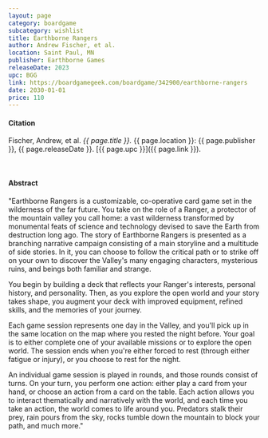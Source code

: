 ```yaml
---
layout: page
category: boardgame
subcategory: wishlist
title: Earthborne Rangers
author: Andrew Fischer, et al.
location: Saint Paul, MN
publisher: Earthborne Games
releaseDate: 2023
upc: BGG
link: https://boardgamegeek.com/boardgame/342900/earthborne-rangers
date: 2030-01-01
price: 110
---
```


#### Citation

Fischer, Andrew, et al. *{{ page.title }}.* {{ page.location }}: {{ page.publisher }}, {{ page.releaseDate }}. [{{ page.upc }}]({{ page.link }}).

<br>


#### Abstract

"Earthborne Rangers is a customizable, co-operative card game set in the wilderness of the far future. You take on the role of a Ranger, a protector of the mountain valley you call home: a vast wilderness transformed by monumental feats of science and technology devised to save the Earth from destruction long ago. The story of Earthborne Rangers is presented as a branching narrative campaign consisting of a main storyline and a multitude of side stories. In it, you can choose to follow the critical path or to strike off on your own to discover the Valley's many engaging characters, mysterious ruins, and beings both familiar and strange.

You begin by building a deck that reflects your Ranger's interests, personal history, and personality. Then, as you explore the open world and your story takes shape, you augment your deck with improved equipment, refined skills, and the memories of your journey.

Each game session represents one day in the Valley, and you'll pick up in the same location on the map where you rested the night before. Your goal is to either complete one of your available missions or to explore the open world. The session ends when you're either forced to rest (through either fatigue or injury), or you choose to rest for the night.

An individual game session is played in rounds, and those rounds consist of turns. On your turn, you perform one action: either play a card from your hand, or choose an action from a card on the table. Each action allows you to interact thematically and narratively with the world, and each time you take an action, the world comes to life around you. Predators stalk their prey, rain pours from the sky, rocks tumble down the mountain to block your path, and much more."
